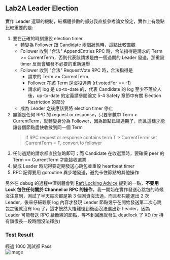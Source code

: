 ## Lab2A Leader Election
實作 Leader 選舉的機制，結構體參數的部分我直接參考論文設定，實作上有幾點比較重要的是:
1. 要在正確的時刻重設 election timer
    - 轉變為 Follower 跟 Candidate 兩個狀態時，這點比較直觀
    - Follower 收到 "合法" AppendEntries RPC 時，合法指得是請求的 Term >= CurrentTerm，否則代表該請求是由一個過期的 Leader 發送，那重設 timer 反而會觸發不必要的重新選舉
    - Follower 收到 "合法" RequestVote RPC 時，合法指得是
        - 請求的 Term >= CurrentTerm
        - Follower 在該 Term 還沒投過票 (rf.votedFor == -1)
        - 請求的 log 是 up-to-date 的，代表 Candidate 的 log 至少不落於人後，up-to-date 的定義請參閱論文 5-4 Safety 章節中有關 Election Restriction 的部分
    - 成為 Leader 之後應該要將 election timer 停止
2. 無論是任何 RPC 的 request or response，只要參數中 Term > CurrentTerm，就轉變身分為 Follower，因為節點已經過期了，而且這樣才能讓各個節點盡快收斂到同一個 Term
    > If RPC request or response contains term T > CurrentTerm:
set CurrentTerm = T, convert to follower
3. 任何過期的請求都直接忽略即可；而 Candidate 在收選票時，要確保 peer 的 Term == CurrentTerm 才能接收選票
4. 變成 Leader 時記得要定期發送心跳包並重設 heartbeat timer
5. RPC 記得要用 goroutine 異步地發送，避免卡住節點的其他操作


另外在 debug 的過程中深刻體會到 [Raft Locking Advice](https://pdos.csail.mit.edu/6.824/labs/raft-locking.txt) 提到的一點，**不要用 Lock 包住任何關於 Channel or RPC 的操作**，我一開始在實作發送心跳包的時候沒注意到，測試了半天每次都是第 3 個測資沒法過，而且都只能選出 2 次 Leader，後來仔細觀察 log 內容才發現 Leader 節點幾乎在開始發送第二次心跳包之後就沒有 log 了，這才恍然大悟難怪到後面沒法選出新 Leader，因為 Leader 可能發送 RPC 給斷線的節點，等不到回應就發生 deadlock 了 XD (or 持有鎖很長一段時間沒法釋放)

### Test Result
經過 1000 測試都 Pass    
![image](https://hackmd.io/_uploads/rJKOOaR0A.png)
